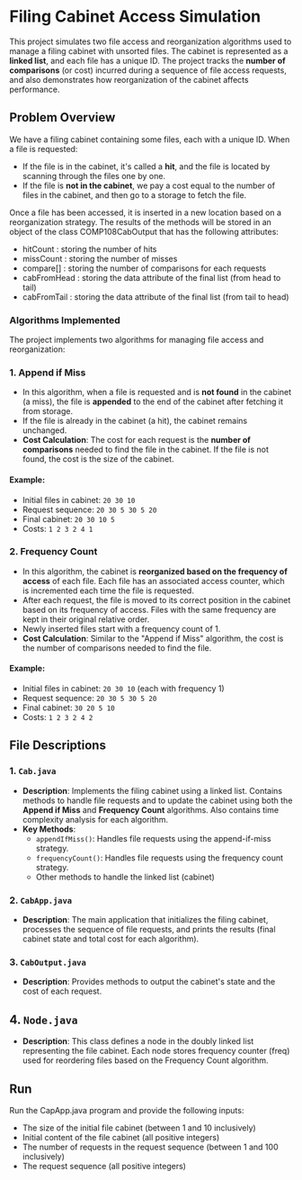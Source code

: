 # Filing Cabinet Access Simulation

This project simulates two file access and reorganization algorithms used to manage a filing cabinet with unsorted files. The cabinet is represented as a **linked list**, and each file has a unique ID. The project tracks the **number of comparisons** (or cost) incurred during a sequence of file access requests, and also demonstrates how reorganization of the cabinet affects performance.

## Problem Overview

We have a filing cabinet containing some files, each with a unique ID. When a file is requested:
- If the file is in the cabinet, it's called a **hit**, and the file is located by scanning through the files one by one. 
- If the file is **not in the cabinet**, we pay a cost equal to the number of files in the cabinet, and then go to a storage to fetch the file.

Once a file has been accessed, it is inserted in a new location based on a reorganization strategy.
The results of the methods will be stored in an object of the class COMP108CabOutput that has the following attributes:
- hitCount : storing the number of hits
- missCount : storing the number of misses
- compare[] : storing the number of comparisons for each requests
- cabFromHead : storing the data attribute of the final list (from head to tail) 
- cabFromTail : storing the data attribute of the final list (from tail to head)

### Algorithms Implemented

The project implements two algorithms for managing file access and reorganization:

### 1. **Append if Miss**
- In this algorithm, when a file is requested and is **not found** in the cabinet (a miss), the file is **appended** to the end of the cabinet after fetching it from storage.
- If the file is already in the cabinet (a hit), the cabinet remains unchanged.
- **Cost Calculation**: The cost for each request is the **number of comparisons** needed to find the file in the cabinet. If the file is not found, the cost is the size of the cabinet.
  
#### Example:
- Initial files in cabinet: `20 30 10`
- Request sequence: `20 30 5 30 5 20`
- Final cabinet: `20 30 10 5`
- Costs: `1 2 3 2 4 1`

### 2. **Frequency Count**
- In this algorithm, the cabinet is **reorganized based on the frequency of access** of each file. Each file has an associated access counter, which is incremented each time the file is requested.
- After each request, the file is moved to its correct position in the cabinet based on its frequency of access. Files with the same frequency are kept in their original relative order.
- Newly inserted files start with a frequency count of 1.
- **Cost Calculation**: Similar to the "Append if Miss" algorithm, the cost is the number of comparisons needed to find the file.

#### Example:
- Initial files in cabinet: `20 30 10` (each with frequency 1)
- Request sequence: `20 30 5 30 5 20`
- Final cabinet: `30 20 5 10`
- Costs: `1 2 3 2 4 2`

## File Descriptions

### 1. `Cab.java`
- **Description**: Implements the filing cabinet using a linked list. Contains methods to handle file requests and to update the cabinet using both the **Append if Miss** and **Frequency Count** algorithms. Also contains time complexity analysis for each algorithm.
- **Key Methods**:
  - `appendIfMiss()`: Handles file requests using the append-if-miss strategy.
  - `frequencyCount()`: Handles file requests using the frequency count strategy.
  - Other methods to handle the linked list (cabinet)

### 2. `CabApp.java`
- **Description**: The main application that initializes the filing cabinet, processes the sequence of file requests, and prints the results (final cabinet state and total cost for each algorithm).

### 3. `CabOutput.java`
- **Description**: Provides methods to output the cabinet's state and the cost of each request.

## 4. `Node.java`
- **Description**: This class defines a node in the doubly linked list representing the file cabinet. Each node stores frequency counter (freq) used for reordering files based on the Frequency Count algorithm.

## Run
Run the CapApp.java program and provide the following inputs:

- The size of the initial file cabinet (between 1 and 10 inclusively)
- Initial content of the file cabinet (all positive integers)
- The number of requests in the request sequence (between 1 and 100 inclusively)
- The request sequence (all positive integers)
